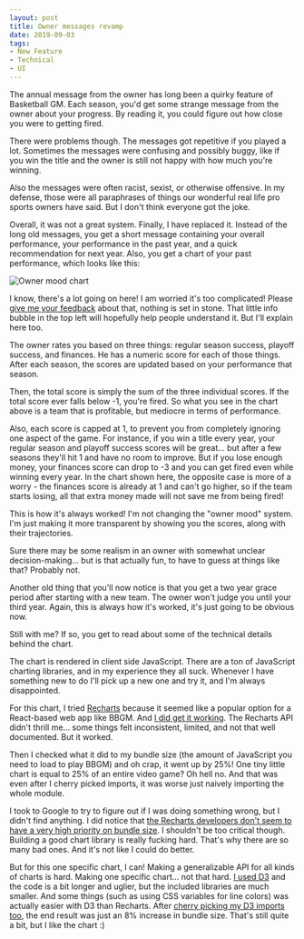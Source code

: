 ```yaml
---
layout: post
title: Owner messages revamp
date: 2019-09-03
tags:
- New Feature
- Technical
- UI
---
```


The annual message from the owner has long been a quirky feature of Basketball GM. Each season, you'd get some strange message from the owner about your progress. By reading it, you could figure out how close you were to getting fired.

There were problems though. The messages got repetitive if you played a lot. Sometimes the messages were confusing and possibly buggy, like if you win the title and the owner is still not happy with how much you're winning.

Also the messages were often racist, sexist, or otherwise offensive. In my defense, those were all paraphrases of things our wonderful real life pro sports owners have said. But I don't think everyone got the joke.

Overall, it was not a great system. Finally, I have replaced it. Instead of the long old messages, you get a short message containing your overall performance, your performance in the past year, and a quick recommendation for next year. Also, you get a chart of your past performance, which looks like this:

<!--more-->

![Owner mood chart](/files/owner-mood-chart.png)

I know, there's a lot going on here! I am worried it's too complicated! Please [give me your feedback](/contact/) about that, nothing is set in stone. That little info bubble in the top left will hopefully help people understand it. But I'll explain here too.

The owner rates you based on three things: regular season success, playoff success, and finances. He has a numeric score for each of those things. After each season, the scores are updated based on your performance that season.

Then, the total score is simply the sum of the three individual scores. If the total score ever falls below -1, you're fired. So what you see in the chart above is a team that is profitable, but mediocre in terms of performance.

Also, each score is capped at 1, to prevent you from completely ignoring one aspect of the game. For instance, if you win a title every year, your regular season and playoff success scores will be great... but after a few seasons they'll hit 1 and have no room to improve. But if you lose enough money, your finances score can drop to -3 and you can get fired even while winning every year. In the chart shown here, the opposite case is more of a worry - the finances score is already at 1 and can't go higher, so if the team starts losing, all that extra money made will not save me from being fired!

This is how it's always worked! I'm not changing the "owner mood" system. I'm just making it more transparent by showing you the scores, along with their trajectories.

Sure there may be some realism in an owner with somewhat unclear decision-making... but is that actually fun, to have to guess at things like that? Probably not.

Another old thing that you'll now notice is that you get a two year grace period after starting with a new team. The owner won't judge you until your third year. Again, this is always how it's worked, it's just going to be obvious now.

Still with me? If so, you get to read about some of the technical details behind the chart.

The chart is rendered in client side JavaScript. There are a ton of JavaScript charting libraries, and in my experience they all suck. Whenever I have something new to do I'll pick up a new one and try it, and I'm always disappointed.

For this chart, I tried [Recharts](http://recharts.org/) because it seemed like a popular option for a React-based web app like BBGM. And [I did get it working](https://github.com/dumbmatter/gm-games/commit/b684d67a772a4826e45444d10d8b5eee892ae67c). The Recharts API didn't thrill me... some things felt inconsistent, limited, and not that well documented. But it worked.

Then I checked what it did to my bundle size (the amount of JavaScript you need to load to play BBGM) and oh crap, it went up by 25%! One tiny little chart is equal to 25% of an entire video game? Oh hell no. And that was even after I cherry picked imports, it was worse just naively importing the whole module.

I took to Google to try to figure out if I was doing something wrong, but I didn't find anything. I did notice that [the Recharts developers don't seem to have a very high priority on bundle size](https://github.com/recharts/recharts/pull/1414). I shouldn't be too critical though. Building a good chart library is really fucking hard. That's why there are so many bad ones. And it's not like I could do better.

But for this one specific chart, I can! Making a generalizable API for all kinds of charts is hard. Making one specific chart... not that hard. [I used D3](https://github.com/dumbmatter/gm-games/commit/a33baadbdf317f9a74f66aa4abda969a4382ba56) and the code is a bit longer and uglier, but the included libraries are much smaller. And some things (such as using CSS variables for line colors) was actually easier with D3 than Recharts. After [cherry picking my D3 imports too](https://github.com/dumbmatter/gm-games/commit/cf1dccf4076acc3426b0bcd9e58281e224db303a), the end result was just an 8% increase in bundle size. That's still quite a bit, but I like the chart :)
